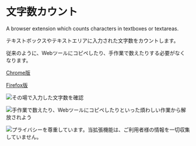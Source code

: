 # 文字数カウント
A browser extension which counts characters in textboxes or textareas.

テキストボックスやテキストエリアに入力された文字数をカウントします。

従来のように、Webツールにコピペしたり、手作業で数えたりする必要がなくなります。

[Chrome版](https://chrome.google.com/webstore/detail/%E6%96%87%E5%AD%97%E6%95%B0%E3%82%AB%E3%82%A6%E3%83%B3%E3%83%88/bhfihcmmnnagikobmgakbjliddjmfgmd)

[Firefox版](https://addons.mozilla.org/ja/firefox/addon/count-character/)

![その場で入力した文字数を確認](https://user-images.githubusercontent.com/75155258/152375724-b18ebc1c-fd69-4925-af0c-eb797b149fcb.png)

![手作業で数えたり、Webツールにコピペしたりといった煩わしい作業から解放されよう](https://user-images.githubusercontent.com/75155258/152375878-b20001d8-2ed1-4536-ac5b-07700171e154.png)

![プライバシーを尊重しています。当拡張機能は、ご利用者様の情報を一切収集していません。](https://user-images.githubusercontent.com/75155258/152376008-ec62b2d4-aa59-4bc2-85b2-60abfad5e47b.png)



